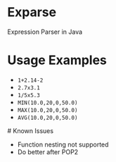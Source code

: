 # Exparse
Expression Parser in Java

# Usage Examples
<ul>
<li><code>1+2.14-2</code></li>
<li><code>2.7x3.1</code></li>
<li><code>1/5x5.3</code></li>
<li><code>MIN(10.0,20,0,50.0)</code></li>
<li><code>MAX(10.0,20,0,50.0)</code></li>
<li><code>AVG(10.0,20,0,50.0)</code></li>
</ul>
# Known Issues
<ul>
<li>Function nesting not supported</li>
<li>Do better after POP2</li>
</ul>
